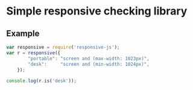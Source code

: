 Simple responsive checking library
==================================


Example
-------
```js
var responsive = require('responsive-js');
var r = responsive({
        "portable": "screen and (max-width: 1023px)",
        "desk":     "screen and (min-width: 1024px)",
    });
    
console.log(r.is('desk'));
```

